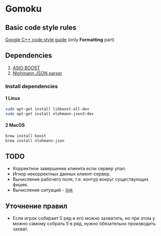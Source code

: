 # Gomoku

## Basic code style rules

[Google C++ code style guide](https://google.github.io/styleguide/cppguide.html#Formatting) (only **Formatting** part)

## Dependencies

1. [ASIO BOOST](https://www.boost.org/doc/libs/1_75_0/doc/html/boost_asio.html)
2. [Nlohmann JSON parser](https://github.com/nlohmann/json)

### Install dependencies

#### 1 Linux

```bash
sudo apt-get install libboost-all-dev
sudo apt-get install nlohmann-json3-dev
```

#### 2 MacOS

```bash
brew install boost
brew install nlohmann-json
```

## TODO

- Корректное завершение клиента если сервер упал.
- Игнор некорректных данных клиент-сервер.
- Вычисление рабочего поля, т.е. контур вокруг существующих фишек.
- Вычисление ситуаций - [link](https://arxiv.org/pdf/1912.05407.pdf)

## Уточнение правил

- Если игрок собирает 5 ряд и его можно захватить, но при этом у можно самому собрать 5 в ряд,
нужно обязательно производить захват.
